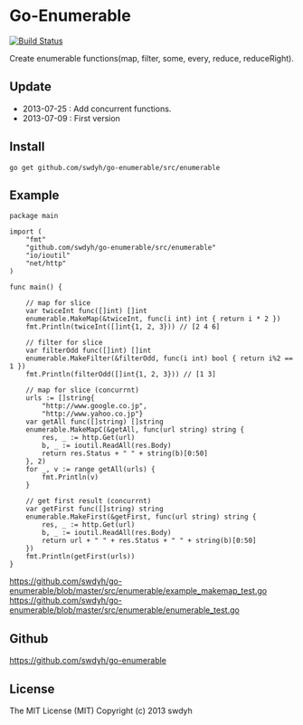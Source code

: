 # Go-Enumerable

[![Build Status](https://drone.io/github.com/swdyh/go-enumerable/status.png)](https://drone.io/github.com/swdyh/go-enumerable/latest)

Create enumerable functions(map, filter, some, every, reduce, reduceRight).

## Update

  * 2013-07-25 : Add concurrent functions.
  * 2013-07-09 : First version

## Install

    go get github.com/swdyh/go-enumerable/src/enumerable

## Example

    package main
    
    import (
    	"fmt"
    	"github.com/swdyh/go-enumerable/src/enumerable"
    	"io/ioutil"
    	"net/http"
    )
    
    func main() {
    
    	// map for slice
    	var twiceInt func([]int) []int
    	enumerable.MakeMap(&twiceInt, func(i int) int { return i * 2 })
    	fmt.Println(twiceInt([]int{1, 2, 3})) // [2 4 6]
    
    	// filter for slice
    	var filterOdd func([]int) []int
    	enumerable.MakeFilter(&filterOdd, func(i int) bool { return i%2 == 1 })
    	fmt.Println(filterOdd([]int{1, 2, 3})) // [1 3]
    
    	// map for slice (concurrnt)
    	urls := []string{
    		"http://www.google.co.jp",
    		"http://www.yahoo.co.jp"}
    	var getAll func([]string) []string
    	enumerable.MakeMapC(&getAll, func(url string) string {
    		res, _ := http.Get(url)
    		b, _ := ioutil.ReadAll(res.Body)
    		return res.Status + " " + string(b)[0:50]
    	}, 2)
    	for _, v := range getAll(urls) {
    		fmt.Println(v)
    	}
    
    	// get first result (concurrnt)
    	var getFirst func([]string) string
    	enumerable.MakeFirst(&getFirst, func(url string) string {
    		res, _ := http.Get(url)
    		b, _ := ioutil.ReadAll(res.Body)
    		return url + " " + res.Status + " " + string(b)[0:50]
    	})
    	fmt.Println(getFirst(urls))
    }

https://github.com/swdyh/go-enumerable/blob/master/src/enumerable/example_makemap_test.go
https://github.com/swdyh/go-enumerable/blob/master/src/enumerable/enumerable_test.go


## Github

https://github.com/swdyh/go-enumerable

## License

The MIT License (MIT) Copyright (c) 2013 swdyh
